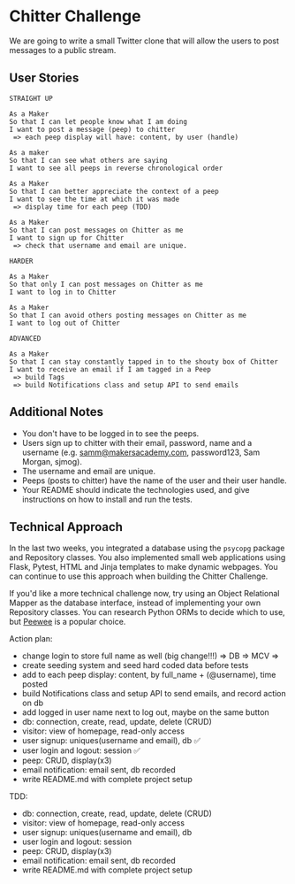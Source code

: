 # Chitter Challenge

We are going to write a small Twitter clone that will allow the users to post
messages to a public stream.

## User Stories

```
STRAIGHT UP

As a Maker
So that I can let people know what I am doing
I want to post a message (peep) to chitter
 => each peep display will have: content, by user (handle)

As a maker
So that I can see what others are saying
I want to see all peeps in reverse chronological order

As a Maker
So that I can better appreciate the context of a peep
I want to see the time at which it was made
 => display time for each peep (TDD)

As a Maker
So that I can post messages on Chitter as me
I want to sign up for Chitter
 => check that username and email are unique.

HARDER

As a Maker
So that only I can post messages on Chitter as me
I want to log in to Chitter

As a Maker
So that I can avoid others posting messages on Chitter as me
I want to log out of Chitter

ADVANCED

As a Maker
So that I can stay constantly tapped in to the shouty box of Chitter
I want to receive an email if I am tagged in a Peep
 => build Tags 
 => build Notifications class and setup API to send emails
```

## Additional Notes

* You don't have to be logged in to see the peeps.
* Users sign up to chitter with their email, password, name and a username (e.g.
  samm@makersacademy.com, password123, Sam Morgan, sjmog).
* The username and email are unique.
* Peeps (posts to chitter) have the name of the user and their user handle.
* Your README should indicate the technologies used, and give instructions on
  how to install and run the tests.

## Technical Approach

In the last two weeks, you integrated a database using the `psycopg` package and
Repository classes. You also implemented small web applications using Flask,
Pytest, HTML and Jinja templates to make dynamic webpages. You can continue to
use this approach when building the Chitter Challenge.

If you'd like a more technical challenge now, try using an Object Relational
Mapper as the database interface, instead of implementing your own Repository
classes. You can research Python ORMs to decide which to use, but
[Peewee](https://github.com/coleifer/peewee) is a popular choice.


Action plan:
- change login to store full name as well (big change!!!) => DB => MCV
    => 
- create seeding system and seed hard coded data before tests
- add to each peep display: content, by full_name + (@username), time posted
- build Notifications class and setup API to send emails, and record action on db
- add logged in user name next to log out, maybe on the same button
- db: connection, create, read, update, delete (CRUD)
- visitor: view of homepage, read-only access
- user signup: uniques(username and email), db ✅
- user login and logout: session ✅
- peep: CRUD, display(x3)
- email notification: email sent, db recorded
- write README.md with complete project setup

TDD:
- db: connection, create, read, update, delete (CRUD)
- visitor: view of homepage, read-only access
- user signup: uniques(username and email), db 
- user login and logout: session 
- peep: CRUD, display(x3)
- email notification: email sent, db recorded
- write README.md with complete project setup
